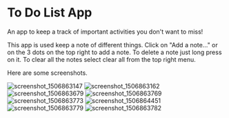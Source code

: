 # To Do List App
An app to keep a track of important activities you don't want to miss!

This app is used keep a note of different things.
Click on "Add a note..." or on the 3 dots on the top right to add a note.
To delete a note just long press on it.
To clear all the notes select clear all from the top right menu.

Here are some screenshots.


![screenshot_1506863147](https://user-images.githubusercontent.com/25198226/31054966-ece85c18-a6da-11e7-88cf-5402af454afe.png)
![screenshot_1506863162](https://user-images.githubusercontent.com/25198226/31054967-ece990ba-a6da-11e7-8d27-f5cfe5a3bd75.png)
![screenshot_1506863679](https://user-images.githubusercontent.com/25198226/31054968-ece9f744-a6da-11e7-9aff-0af0f6d736da.png)
![screenshot_1506863769](https://user-images.githubusercontent.com/25198226/31054971-ececbac4-a6da-11e7-92c3-49030e9546f5.png)
![screenshot_1506863773](https://user-images.githubusercontent.com/25198226/31054970-ecec5aca-a6da-11e7-8a70-6fe6fc97efad.png)
![screenshot_1506864451](https://user-images.githubusercontent.com/25198226/31054973-ed0da2ac-a6da-11e7-8cf7-46f4221e47e4.png)
![screenshot_1506863779](https://user-images.githubusercontent.com/25198226/31054969-ecec352c-a6da-11e7-91de-333660e10c0c.png)
![screenshot_1506863782](https://user-images.githubusercontent.com/25198226/31054972-ed0d2782-a6da-11e7-953d-ef49a9c351fc.png)
